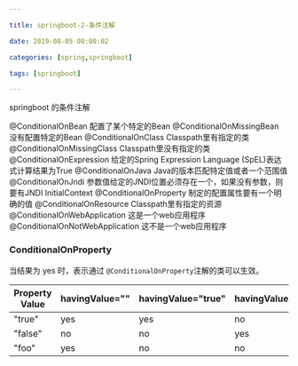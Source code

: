 ```yaml
---

title: springboot-2-条件注解

date: 2019-08-05 00:00:02

categories: [spring,springboot]

tags: [springboot]

---
```



springboot 的条件注解


<!--more-->

@ConditionalOnBean	配置了某个特定的Bean
@ConditionalOnMissingBean	没有配置特定的Bean
@ConditionalOnClass	Classpath里有指定的类
@ConditionalOnMissingClass	Classpath里没有指定的类
@ConditionalOnExpression	给定的Spring Expression Language (SpEL)表达式计算结果为True
@ConditionalOnJava	Java的版本匹配特定值或者一个范围值
@ConditionalOnJndi	参数值给定的JNDI位置必须存在一个，如果没有参数，则要有JNDI InitialContext
@ConditionalOnProperty	制定的配置属性要有一个明确的值
@ConditionalOnResource	Classpath里有指定的资源
@ConditionalOnWebApplication	这是一个web应用程序
@ConditionalOnNotWebApplication	这不是一个web应用程序

### ConditionalOnProperty

当结果为 yes 时，表示通过 `@ConditionalOnProperty`注解的类可以生效。

| Property Value | havingValue="" | havingValue="true" | havingValue="false" | havingValue="foo" |
| -------------- | -------------- | ------------------ | ------------------- | ----------------- |
| "true"         | yes            | yes                | no                  | no                |
| "false"        | no             | no                 | yes                 | no                |
| "foo"          | yes            | no                 | no                  | yes               |



